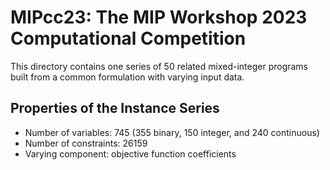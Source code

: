 # MIPcc23: The MIP Workshop 2023 Computational Competition

This directory contains one series of 50 related mixed-integer programs built from a common formulation with varying input data.

## Properties of the Instance Series

- Number of variables: 745 (355 binary, 150 integer, and 240 continuous)
- Number of constraints: 26159
- Varying component: objective function coefficients
